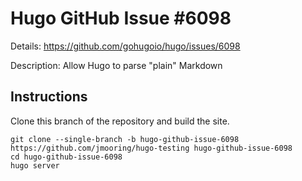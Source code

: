 # Hugo GitHub Issue #6098

Details: <https://github.com/gohugoio/hugo/issues/6098>

Description: Allow Hugo to parse "plain" Markdown

## Instructions

Clone this branch of the repository and build the site.

```text
git clone --single-branch -b hugo-github-issue-6098 https://github.com/jmooring/hugo-testing hugo-github-issue-6098
cd hugo-github-issue-6098
hugo server
```
